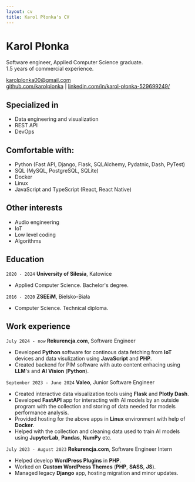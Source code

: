 ```yaml
---
layout: cv
title: Karol Płonka's CV
---
```

# Karol Płonka
Software engineer, Applied Computer Science graduate. </br>
1.5 years of commercial experience.

<div id="webaddress">
<a href="mailto:karolplonka00@gmail.com">karolplonka00@gmail.com</a>
</div>

<div id="webaddress">
<a href="https://github.com/KarolPlonka/">github.com/karolplonka</a>
| <a href="https://www.linkedin.com/in/karol-p%C5%82onka-529699249/">linkedin.com/in/karol-płonka-529699249/</a> 
</div>

## Specialized in
- Data engineering and visualization
- REST API
- DevOps

## Comfortable with:
- Python (Fast API, Django, Flask, SQLAlchemy, Pydatnic, Dash, PyTest)
- SQL (MySQL, PostgreSQL, SQLite)
- Docker
- Linux
- JavaScript and TypeScript (React, React Native)

## Other interests
- Audio engineering
- IoT
- Low level coding
- Algorithms

## Education
`2020 - 2024`
__University of Silesia__, Katowice
- Applied Computer Science. Bachelor's degree.

`2016 - 2020`
__ZSEEiM__, Bielsko-Biała
- Computer Science. Technical diploma.

## Work experience
`July 2024 - now`
__Rekurencja.com__, Software Engineer
- Developed __Python__ software for continous data fetching from __IoT__ devices and data visulization using __JavaScript__ and __PHP__. 
- Created backend for PIM software with auto content enhacing using __LLM__'s and __AI Vision__ (__Python__).

`September 2023 - June 2024`
__Valeo__, Junior Software Engineer
- Created interactive data visualization tools using __Flask__ and __Plotly Dash__.
- Developed __FastAPI__ app for interacting with AI models by an outside program with the collection and storing of data needed for models performance analysis.
- Provided hosting for the above apps in __Linux__ environment with help of __Docker__.
- Helped with the collection and cleaning data used to train AI models using __JupyterLab__, __Pandas__, __NumPy__ etc.

`July 2023 - August 2023`
__Rekurencja.com__, Software Engineer Intern
- Helped develop __WordPress Plugins__ in __PHP__.
- Worked on __Custom WordPress Themes__ (__PHP__, __SASS__, __JS__).
- Managed legacy __Django__ app, hosting migration and minor updates.


<!-- ### Footer

Last updated: October 2024 -->
